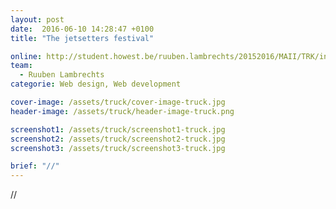 ```yaml
---
layout: post
date:  2016-06-10 14:28:47 +0100
title: "The jetsetters festival"

online: http://student.howest.be/ruuben.lambrechts/20152016/MAII/TRK/index.php
team:
  - Ruuben Lambrechts
categorie: Web design, Web development

cover-image: /assets/truck/cover-image-truck.jpg
header-image: /assets/truck/header-image-truck.png

screenshot1: /assets/truck/screenshot1-truck.jpg
screenshot2: /assets/truck/screenshot2-truck.jpg
screenshot3: /assets/truck/screenshot3-truck.jpg

brief: "//"
---
```

//
